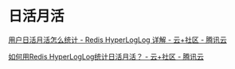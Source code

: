 # 日活月活

[用户日活月活怎么统计 - Redis HyperLogLog 详解 - 云+社区 - 腾讯云](https://cloud.tencent.com/developer/article/1447306)

[如何用Redis HyperLogLog统计日活月活？ - 云+社区 - 腾讯云](https://cloud.tencent.com/developer/article/1459650)

